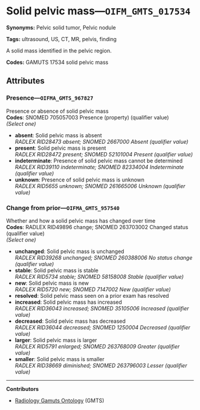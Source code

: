 # Solid pelvic mass—`OIFM_GMTS_017534`

**Synonyms:** Pelvic solid tumor, Pelvic nodule

**Tags:** ultrasound, US, CT, MR, pelvis, finding

A solid mass identified in the pelvic region.

**Codes:** GAMUTS 17534 solid pelvic mass

## Attributes

### Presence—`OIFMA_GMTS_967827`

Presence or absence of solid pelvic mass  
**Codes**: SNOMED 705057003 Presence (property) (qualifier value)  
*(Select one)*

- **absent**: Solid pelvic mass is absent  
_RADLEX RID28473 absent; SNOMED 2667000 Absent (qualifier value)_
- **present**: Solid pelvic mass is present  
_RADLEX RID28472 present; SNOMED 52101004 Present (qualifier value)_
- **indeterminate**: Presence of solid pelvic mass cannot be determined  
_RADLEX RID39110 indeterminate; SNOMED 82334004 Indeterminate (qualifier value)_
- **unknown**: Presence of solid pelvic mass is unknown  
_RADLEX RID5655 unknown; SNOMED 261665006 Unknown (qualifier value)_

### Change from prior—`OIFMA_GMTS_957540`

Whether and how a solid pelvic mass has changed over time  
**Codes**: RADLEX RID49896 change; SNOMED 263703002 Changed status (qualifier value)  
*(Select one)*

- **unchanged**: Solid pelvic mass is unchanged  
_RADLEX RID39268 unchanged; SNOMED 260388006 No status change (qualifier value)_
- **stable**: Solid pelvic mass is stable  
_RADLEX RID5734 stable; SNOMED 58158008 Stable (qualifier value)_
- **new**: Solid pelvic mass is new  
_RADLEX RID5720 new; SNOMED 7147002 New (qualifier value)_
- **resolved**: Solid pelvic mass seen on a prior exam has resolved  
- **increased**: Solid pelvic mass has increased  
_RADLEX RID36043 increased; SNOMED 35105006 Increased (qualifier value)_
- **decreased**: Solid pelvic mass has decreased  
_RADLEX RID36044 decreased; SNOMED 1250004 Decreased (qualifier value)_
- **larger**: Solid pelvic mass is larger  
_RADLEX RID5791 enlarged; SNOMED 263768009 Greater (qualifier value)_
- **smaller**: Solid pelvic mass is smaller  
_RADLEX RID38669 diminished; SNOMED 263796003 Lesser (qualifier value)_

---

**Contributors**

- [Radiology Gamuts Ontology](https://gamuts.net/) (GMTS)